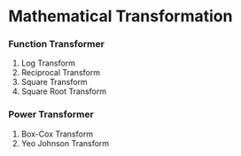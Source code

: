 # Mathematical Transformation

### Function Transformer
<ol>
  <li>
    Log Transform
  </li>
  <li>
    Reciprocal Transform
  </li>
  <li>
    Square Transform
  </li>
  <li>
    Square Root Transform
  </li>
</ol>

### Power Transformer
<ol>
  <li>
    Box-Cox Transform
  </li>
  <li>
    Yeo Johnson Transform
  </li>
</ol>
